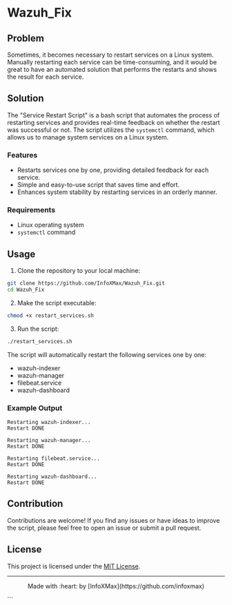 # Wazuh_Fix


## Problem

Sometimes, it becomes necessary to restart services on a Linux system. Manually restarting each service can be time-consuming, and it would be great to have an automated solution that performs the restarts and shows the result for each service.

## Solution

The "Service Restart Script" is a bash script that automates the process of restarting services and provides real-time feedback on whether the restart was successful or not. The script utilizes the `systemctl` command, which allows us to manage system services on a Linux system.

### Features

- Restarts services one by one, providing detailed feedback for each service.
- Simple and easy-to-use script that saves time and effort.
- Enhances system stability by restarting services in an orderly manner.

### Requirements

- Linux operating system
- `systemctl` command

## Usage

1. Clone the repository to your local machine:

```bash
git clone https://github.com/InfoXMax/Wazuh_Fix.git
cd Wazuh_Fix
```

2. Make the script executable:

```bash
chmod +x restart_services.sh
```

3. Run the script:

```bash
./restart_services.sh
```

The script will automatically restart the following services one by one:

- wazuh-indexer
- wazuh-manager
- filebeat.service
- wazuh-dashboard

### Example Output

```
Restarting wazuh-indexer...
Restart DONE

Restarting wazuh-manager...
Restart DONE

Restarting filebeat.service...
Restart DONE

Restarting wazuh-dashboard...
Restart DONE
```

## Contribution

Contributions are welcome! If you find any issues or have ideas to improve the script, please feel free to open an issue or submit a pull request.

## License

This project is licensed under the [MIT License](LICENSE).

---

<p align="center">
  Made with :heart: by [InfoXMax](https://github.com/infoxmax)
</p>
```

